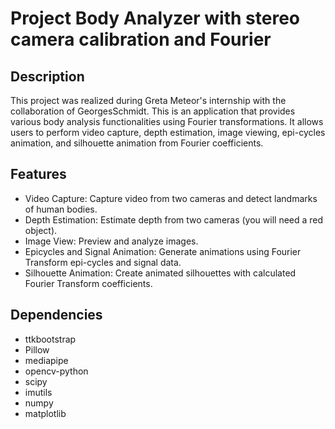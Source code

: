 # Project Body Analyzer with stereo camera calibration and Fourier

## Description
This project was realized during Greta Meteor's internship with the collaboration of GeorgesSchmidt. This is an application that provides various body analysis functionalities using Fourier transformations. It allows users to perform video capture, depth estimation, image viewing, epi-cycles animation, and silhouette animation from Fourier coefficients.

## Features
- Video Capture: Capture video from two cameras and detect landmarks of human bodies.
- Depth Estimation: Estimate depth from two cameras (you will need a red object).
- Image View: Preview and analyze images.
- Epicycles and Signal Animation: Generate animations using Fourier Transform epi-cycles and signal data.
- Silhouette Animation: Create animated silhouettes with calculated Fourier Transform coefficients.

## Dependencies
- ttkbootstrap
- Pillow
- mediapipe
- opencv-python
- scipy
- imutils
- numpy
- matplotlib
